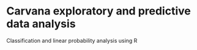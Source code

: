 # Carvana exploratory and predictive data analysis
 Classification and linear probability analysis using R
